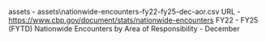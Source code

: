 assets - assets\nationwide-encounters-fy22-fy25-dec-aor.csv
URL - https://www.cbp.gov/document/stats/nationwide-encounters
FY22 - FY25 (FYTD) Nationwide Encounters by Area of Responsibility - December